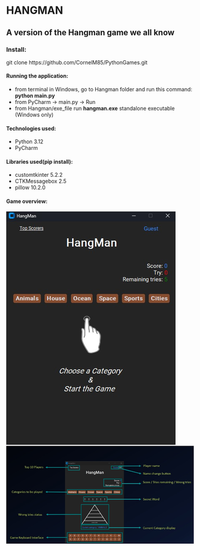 <h1>HANGMAN</h1>
<h2>A version of the Hangman game we all know</h2>
<h3>Install:</h3>
<p>git clone https://github.com/CornelM85/PythonGames.git</p>
<h4>Running the application:</h4>
<ul>
<li>from terminal in Windows, go to Hangman folder and run this command: <b>python main.py</b></li>
<li>from PyCharm -> main.py -> Run</li>
<li>from Hangman/exe_file run <b>hangman.exe</b> standalone executable (Windows only)</li>
</ul>
<h4>Technologies used:</h4> 
<ul>
<li>Python 3.12</li>
<li>PyCharm</li>
</ul>
<h4>Libraries used(pip install):</h4>
<ul>
<li>customtkinter 5.2.2</li>
<li>CTKMessagebox 2.5</li>
<li>pillow 10.2.0</li>
</ul>
<h4>Game overview:</h4>
<img src="Images/hangman.jpg">
<img src="Images/Info_hangman.jpg">
